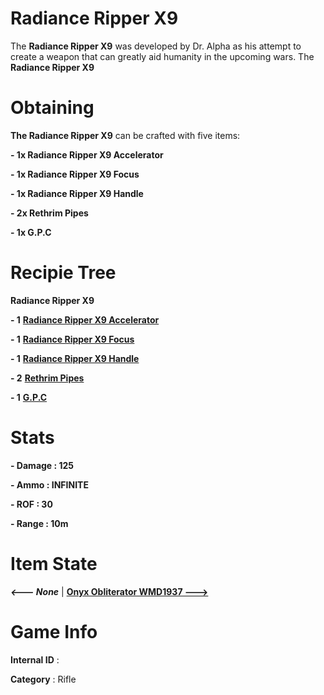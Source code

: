 # Radiance Ripper X9

The **Radiance Ripper X9** was developed by Dr. Alpha as his attempt to create a weapon that can greatly aid humanity in the upcoming wars. The **Radiance Ripper X9**

# Obtaining

**The Radiance Ripper X9** can be crafted with five items: 

**- 1x Radiance Ripper X9 Accelerator**

**- 1x Radiance Ripper X9 Focus**

**- 1x Radiance Ripper X9 Handle**

**- 2x Rethrim Pipes**

**- 1x G.P.C**

# Recipie Tree

**Radiance Ripper X9**

**- 1** [**Radiance Ripper X9 Accelerator**](https://github.com/AlphaMC0/Lone-Martian/blob/main/Weapon%20Components/Emitter.md)

**- 1** [**Radiance Ripper X9 Focus**](https://github.com/AlphaMC0/Lone-Martian/blob/main/Glass/Focusing%20Glass.md)

**- 1** [**Radiance Ripper X9 Handle**](https://github.com/AlphaMC0/Lone-Martian/blob/main/Gems/Refined%20Mithril%20Core.md)

**- 2** [**Rethrim Pipes**](https://github.com/AlphaMC0/Lone-Martian/blob/main/Pipes/Copper%20B4%20Pipe.md)

**- 1** [**G.P.C**](https://github.com/AlphaMC0/Lone-Martian/blob/main/Weapon%20Components/Gun%20Power%20Core%20(G.P.C).md)

# Stats

**- Damage : 125**

**- Ammo : INFINITE**

**- ROF : 30**

**- Range : 10m**

# Item State

***<--- None*** | [**Onyx Obliterator WMD1937 --->**](https://github.com/AlphaMC0/Lone-Martian/blob/main/Guns/Onyx%20Obliterator%20WMD1937.md)

# Game Info

**Internal ID** : 

**Category** : Rifle
